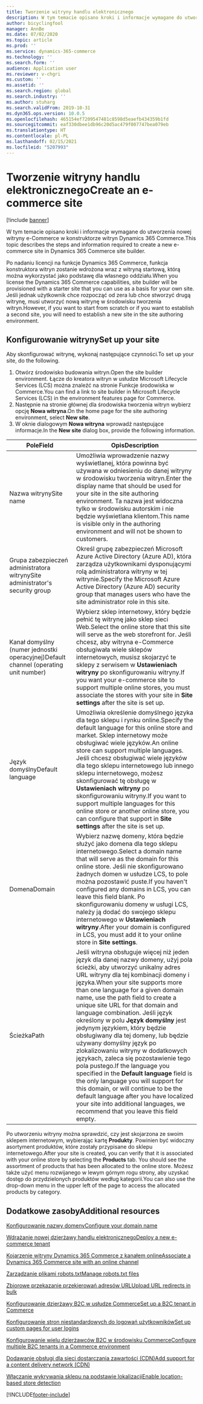 ```yaml
---
title: Tworzenie witryny handlu elektronicznego
description: W tym temacie opisano kroki i informacje wymagane do utworzenia nowej witryny e-Commerce w konstruktorze witryn Dynamics 365 Commerce.
author: bicyclingfool
manager: AnnBe
ms.date: 07/02/2020
ms.topic: article
ms.prod: ''
ms.service: dynamics-365-commerce
ms.technology: ''
ms.search.form: ''
audience: Application user
ms.reviewer: v-chgri
ms.custom: ''
ms.assetid: ''
ms.search.region: global
ms.search.industry: ''
ms.author: stuharg
ms.search.validFrom: 2019-10-31
ms.dyn365.ops.version: 10.0.5
ms.openlocfilehash: 465154ef7209547481c8598d5eaefb434359b1fd
ms.sourcegitcommit: eaf330dbee1db96c20d5ac479f007747bea079eb
ms.translationtype: HT
ms.contentlocale: pl-PL
ms.lasthandoff: 02/15/2021
ms.locfileid: "5207993"
---
```

# <a name="create-an-e-commerce-site"></a><span data-ttu-id="a0b27-103">Tworzenie witryny handlu elektronicznego</span><span class="sxs-lookup"><span data-stu-id="a0b27-103">Create an e-commerce site</span></span>

[!include [banner](includes/banner.md)]

<span data-ttu-id="a0b27-104">W tym temacie opisano kroki i informacje wymagane do utworzenia nowej witryny e-Commerce w konstruktorze witryn Dynamics 365 Commerce.</span><span class="sxs-lookup"><span data-stu-id="a0b27-104">This topic describes the steps and information required to create a new e-commerce site in Dynamics 365 Commerce site builder.</span></span>

<span data-ttu-id="a0b27-105">Po nadaniu licencji na funkcje Dynamics 365 Commerce, funkcja konstruktora witryn zostanie wdrożona wraz z witryną startową, którą można wykorzystać jako podstawę dla własnego oddziału.</span><span class="sxs-lookup"><span data-stu-id="a0b27-105">When you license the Dynamics 365 Commerce capabilities, site builder will be provisioned with a starter site that you can use as a basis for your own site.</span></span> <span data-ttu-id="a0b27-106">Jeśli jednak użytkownik chce rozpocząć od zera lub chce stworzyć drugą witrynę, musi utworzyć nową witrynę w środowisku tworzenia witryn.</span><span class="sxs-lookup"><span data-stu-id="a0b27-106">However, if you want to start from scratch or if you want to establish a second site, you will need to establish a new site in the site authoring environment.</span></span> 

## <a name="set-up-your-site"></a><span data-ttu-id="a0b27-107">Konfigurowanie witryny</span><span class="sxs-lookup"><span data-stu-id="a0b27-107">Set up your site</span></span>

<span data-ttu-id="a0b27-108">Aby skonfigurować witrynę, wykonaj następujące czynności.</span><span class="sxs-lookup"><span data-stu-id="a0b27-108">To set up your site, do the following.</span></span>

1. <span data-ttu-id="a0b27-109">Otwórz środowisko budowania witryn.</span><span class="sxs-lookup"><span data-stu-id="a0b27-109">Open the site builder environment.</span></span> <span data-ttu-id="a0b27-110">Łącze do kreatora witryn w usłudze Microsoft Lifecycle Services (LCS) można znaleźć na stronie Funkcje środowiska w Commerce.</span><span class="sxs-lookup"><span data-stu-id="a0b27-110">You can find a link to site builder in Microsoft Lifecycle Services (LCS) in the environment features page for Commerce.</span></span>
1. <span data-ttu-id="a0b27-111">Następnie na stronie głównej dla środowiska tworzenia witryn wybierz opcję **Nowa witryna**.</span><span class="sxs-lookup"><span data-stu-id="a0b27-111">On the home page for the site authoring environment, select **New site**.</span></span>
1. <span data-ttu-id="a0b27-112">W oknie dialogowym **Nowa witryna** wprowadź następujące informacje.</span><span class="sxs-lookup"><span data-stu-id="a0b27-112">In the **New site** dialog box, provide the following information.</span></span>

| <span data-ttu-id="a0b27-113">Pole</span><span class="sxs-lookup"><span data-stu-id="a0b27-113">Field</span></span>                               | <span data-ttu-id="a0b27-114">Opis</span><span class="sxs-lookup"><span data-stu-id="a0b27-114">Description</span></span> |
|-------------------------------------|-------------|
| <span data-ttu-id="a0b27-115">Nazwa witryny</span><span class="sxs-lookup"><span data-stu-id="a0b27-115">Site name</span></span>                           | <span data-ttu-id="a0b27-116">Umożliwia wprowadzenie nazwy wyświetlanej, która powinna być używana w odniesieniu do danej witryny w środowisku tworzenia witryn.</span><span class="sxs-lookup"><span data-stu-id="a0b27-116">Enter the display name that should be used for your site in the site authoring environment.</span></span> <span data-ttu-id="a0b27-117">Ta nazwa jest widoczna tylko w środowisku autorskim i nie będzie wyświetlana klientom.</span><span class="sxs-lookup"><span data-stu-id="a0b27-117">This name is visible only in the authoring environment and will not be shown to customers.</span></span> |
| <span data-ttu-id="a0b27-118">Grupa zabezpieczeń administratora witryny</span><span class="sxs-lookup"><span data-stu-id="a0b27-118">Site administrator's security group</span></span> | <span data-ttu-id="a0b27-119">Określ grupę zabezpieczeń Microsoft Azure Active Directory (Azure AD), która zarządza użytkownikami dysponującymi rolą administratora witryny w tej witrynie.</span><span class="sxs-lookup"><span data-stu-id="a0b27-119">Specify the Microsoft Azure Active Directory (Azure AD) security group that manages users who have the site administrator role in this site.</span></span> |
| <span data-ttu-id="a0b27-120">Kanał domyślny (numer jednostki operacyjnej)</span><span class="sxs-lookup"><span data-stu-id="a0b27-120">Default channel (operating unit number)</span></span> | <span data-ttu-id="a0b27-121">Wybierz sklep internetowy, który będzie pełnić tę witrynę jako sklep sieci Web.</span><span class="sxs-lookup"><span data-stu-id="a0b27-121">Select the online store that this site will serve as the web storefront for.</span></span> <span data-ttu-id="a0b27-122">Jeśli chcesz, aby witryna e-Commerce obsługiwała wiele sklepów internetowych, musisz skojarzyć te sklepy z serwisem w **Ustawieniach witryny** po skonfigurowaniu witryny.</span><span class="sxs-lookup"><span data-stu-id="a0b27-122">If you want your e-commerce site to support multiple online stores, you must associate the stores with your site in **Site settings** after the site is set up.</span></span> |
| <span data-ttu-id="a0b27-123">Język domyślny</span><span class="sxs-lookup"><span data-stu-id="a0b27-123">Default language</span></span>                            | <span data-ttu-id="a0b27-124">Umożliwia określenie domyślnego języka dla tego sklepu i rynku online.</span><span class="sxs-lookup"><span data-stu-id="a0b27-124">Specify the default language for this online store and market.</span></span> <span data-ttu-id="a0b27-125">Sklep internetowy może obsługiwać wiele języków.</span><span class="sxs-lookup"><span data-stu-id="a0b27-125">An online store can support multiple languages.</span></span> <span data-ttu-id="a0b27-126">Jeśli chcesz obsługiwać wiele języków dla tego sklepu internetowego lub innego sklepu internetowego, możesz skonfigurować tę obsługę w **Ustawieniach witryny** po skonfigurowaniu witryny.</span><span class="sxs-lookup"><span data-stu-id="a0b27-126">If you want to support multiple languages for this online store or another online store, you can configure that support in **Site settings** after the site is set up.</span></span>  |
| <span data-ttu-id="a0b27-127">Domena</span><span class="sxs-lookup"><span data-stu-id="a0b27-127">Domain</span></span>                              | <span data-ttu-id="a0b27-128">Wybierz nazwę domeny, która będzie służyć jako domena dla tego sklepu internetowego.</span><span class="sxs-lookup"><span data-stu-id="a0b27-128">Select a domain name that will serve as the domain for this online store.</span></span> <span data-ttu-id="a0b27-129">Jeśli nie skonfigurowano żadnych domen w usłudze LCS, to pole można pozostawić puste.</span><span class="sxs-lookup"><span data-stu-id="a0b27-129">If you haven't configured any domains in LCS, you can leave this field blank.</span></span> <span data-ttu-id="a0b27-130">Po skonfigurowaniu domeny w usługi LCS, należy ją dodać do swojego sklepu internetowego w **Ustawieniach witryny**.</span><span class="sxs-lookup"><span data-stu-id="a0b27-130">After your domain is configured in LCS, you must add it to your online store in **Site settings**.</span></span>  |
| <span data-ttu-id="a0b27-131">Ścieżka</span><span class="sxs-lookup"><span data-stu-id="a0b27-131">Path</span></span>                              | <span data-ttu-id="a0b27-132">Jeśli witryna obsługuje więcej niż jeden język dla danej nazwy domeny, użyj pola ścieżki, aby utworzyć unikalny adres URL witryny dla tej kombinacji domeny i języka.</span><span class="sxs-lookup"><span data-stu-id="a0b27-132">When your site supports more than one language for a given domain name, use the path field to create a unique site URL for that domain and language combination.</span></span> <span data-ttu-id="a0b27-133">Jeśli język określony w polu **Język domyślny** jest jedynym językiem, który będzie obsługiwany dla tej domeny, lub będzie używany domyślny język po zlokalizowaniu witryny w dodatkowych językach, zaleca się pozostawienie tego pola pustego.</span><span class="sxs-lookup"><span data-stu-id="a0b27-133">If the language you specified in the **Default language** field is the only language you will support for this domain, or will continue to be the default language after you have localized your site into additional languages, we recommend that you leave this field empty.</span></span> |


<span data-ttu-id="a0b27-134">Po utworzeniu witryny można sprawdzić, czy jest skojarzona ze swoim sklepem internetowym, wybierając kartę **Produkty**. Powinien być widoczny asortyment produktów, które zostały przypisane do sklepu internetowego.</span><span class="sxs-lookup"><span data-stu-id="a0b27-134">After your site is created, you can verify that it is associated with your online store by selecting the **Products** tab. You should see the assortment of products that has been allocated to the online store.</span></span> <span data-ttu-id="a0b27-135">Możesz także użyć menu rozwijanego w lewym górnym rogu strony, aby uzyskać dostęp do przydzielonych produktów według kategorii.</span><span class="sxs-lookup"><span data-stu-id="a0b27-135">You can also use the drop-down menu in the upper left of the page to access the allocated products by category.</span></span>

## <a name="additional-resources"></a><span data-ttu-id="a0b27-136">Dodatkowe zasoby</span><span class="sxs-lookup"><span data-stu-id="a0b27-136">Additional resources</span></span>

[<span data-ttu-id="a0b27-137">Konfigurowanie nazwy domeny</span><span class="sxs-lookup"><span data-stu-id="a0b27-137">Configure your domain name</span></span>](configure-your-domain-name.md)

[<span data-ttu-id="a0b27-138">Wdrażanie nowej dzierżawy handlu elektronicznego</span><span class="sxs-lookup"><span data-stu-id="a0b27-138">Deploy a new e-commerce tenant</span></span>](deploy-ecommerce-site.md)

[<span data-ttu-id="a0b27-139">Kojarzenie witryny Dynamics 365 Commerce z kanałem online</span><span class="sxs-lookup"><span data-stu-id="a0b27-139">Associate a Dynamics 365 Commerce site with an online channel</span></span>](associate-site-online-store.md)

[<span data-ttu-id="a0b27-140">Zarządzanie plikami robots.txt</span><span class="sxs-lookup"><span data-stu-id="a0b27-140">Manage robots.txt files</span></span>](manage-robots-txt-files.md)

[<span data-ttu-id="a0b27-141">Zbiorowe przekazanie przekierowań adresów URL</span><span class="sxs-lookup"><span data-stu-id="a0b27-141">Upload URL redirects in bulk</span></span>](upload-bulk-redirects.md)

[<span data-ttu-id="a0b27-142">Konfigurowanie dzierżawy B2C w usłudze Commerce</span><span class="sxs-lookup"><span data-stu-id="a0b27-142">Set up a B2C tenant in Commerce</span></span>](set-up-B2C-tenant.md)

[<span data-ttu-id="a0b27-143">Konfigurowanie stron niestandardowych do logowań użytkowników</span><span class="sxs-lookup"><span data-stu-id="a0b27-143">Set up custom pages for user logins</span></span>](custom-pages-user-logins.md)

[<span data-ttu-id="a0b27-144">Konfigurowanie wielu dzierżawców B2C w środowisku Commerce</span><span class="sxs-lookup"><span data-stu-id="a0b27-144">Configure multiple B2C tenants in a Commerce environment</span></span>](configure-multi-B2C-tenants.md)

[<span data-ttu-id="a0b27-145">Dodawanie obsługi dla sieci dostarczania zawartości (CDN)</span><span class="sxs-lookup"><span data-stu-id="a0b27-145">Add support for a content delivery network (CDN)</span></span>](add-cdn-support.md)

[<span data-ttu-id="a0b27-146">Włączanie wykrywania sklepu na podstawie lokalizacji</span><span class="sxs-lookup"><span data-stu-id="a0b27-146">Enable location-based store detection</span></span>](enable-store-detection.md)


[!INCLUDE[footer-include](../includes/footer-banner.md)]